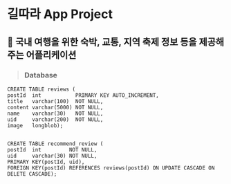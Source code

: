 # 길따라 App Project
## 🚉 국내 여행을 위한 숙박, 교통, 지역 축제 정보 등을 제공해주는 어플리케이션

> ### Database
```
CREATE TABLE reviews (
postId  int           PRIMARY KEY AUTO_INCREMENT,
title   varchar(100)  NOT NULL,
content varchar(5000) NOT NULL,
name    varchar(30)   NOT NULL,
uid     varchar(200)  NOT NULL,
image   longblob);


CREATE TABLE recommend_review (
postId  int         NOT NULL,
uid     varchar(30) NOT NULL,
PRIMARY KEY(postId, uid),
FOREIGN KEY(postId) REFERENCES reviews(postId) ON UPDATE CASCADE ON DELETE CASCADE);

```
